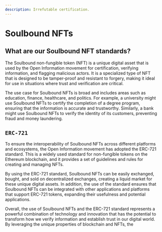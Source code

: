 ```yaml
---
description: Irrefutable certification.
---
```


# Soulbound NFTs

## What are our Soulbound NFT standards?

The Soulbound non-fungible token (NFT) is a unique digital asset that is used by the Open Information movement for certification, verifying information, and flagging malicious actors. It is a specialized type of NFT that is designed to be tamper-proof and resistant to forgery, making it ideal for use in situations where trust and verification are critical.

The use case for Soulbound NFTs is broad and includes areas such as education, finance, healthcare, and politics. For example, a university might use Soulbound NFTs to certify the completion of a degree program, ensuring that the information is accurate and trustworthy. Similarly, a bank might use Soulbound NFTs to verify the identity of its customers, preventing fraud and money laundering.

## `ERC-721`

To ensure the interoperability of Soulbound NFTs across different platforms and ecosystems, the Open Information movement has adopted the ERC-721 standard. This is a widely used standard for non-fungible tokens on the Ethereum blockchain, and it provides a set of guidelines and rules for creating and managing NFTs.

By using the ERC-721 standard, Soulbound NFTs can be easily exchanged, bought, and sold on decentralized exchanges, creating a liquid market for these unique digital assets. In addition, the use of the standard ensures that Soulbound NFTs can be integrated with other applications and platforms that support ERC-721 tokens, expanding their usefulness and potential applications.

Overall, the use of Soulbound NFTs and the ERC-721 standard represents a powerful combination of technology and innovation that has the potential to transform how we verify information and establish trust in our digital world. By leveraging the unique properties of blockchain and NFTs, the&#x20;
